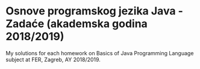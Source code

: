 # Osnove programskog jezika Java - Zadaće (akademska godina 2018/2019)

My solutions for each homework on Basics of Java Programming Language subject at FER, Zagreb, AY 2018/2019.
